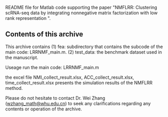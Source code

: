 README file for Matlab code supporting the paper "NMFLRR: Clustering scRNA-seq data by integrating nonnegative matrix factorization with low rank representation ".


Contents of this archive
------------------------
This archive contains 
(1) fea: subdirectory that contains the subcode of the main code: LRRNMF_main.m.
(2) test_data: the benchmark dataset used in the manuscript.

Useage
run the main code: LRRNMF_main.m

the excel file NMI_collect_result.xlsx, ACC_collect_result.xlsx, time_collect_result.xlsx presents the simulation results of the NMFLRR method.

Please do not hesitate to contact Dr. Wei Zhang (wzhang_math@whu.edu.cn)  to seek any clarifications regarding any  contents or operation of the archive.
